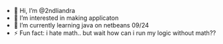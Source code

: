 - 👋 Hi, I’m @2ndliandra
- 👀 I’m interested in making applicaton 
- 🌱 I’m currently learning java on netbeans 09/24
- ⚡ Fun fact: i hate math.. but wait how can i run my logic without math??

<!---
2ndliandra/2ndliandra is a ✨ special ✨ repository because its `README.md` (this file) appears on your GitHub profile.
You can click the Preview link to take a look at your changes.
--->

